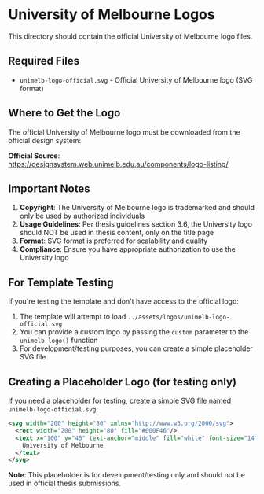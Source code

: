 # University of Melbourne Logos

This directory should contain the official University of Melbourne logo files.

## Required Files

- `unimelb-logo-official.svg` - Official University of Melbourne logo (SVG format)

## Where to Get the Logo

The official University of Melbourne logo must be downloaded from the official design system:

**Official Source**: <https://designsystem.web.unimelb.edu.au/components/logo-listing/>

## Important Notes

1. **Copyright**: The University of Melbourne logo is trademarked and should only be used by authorized individuals
2. **Usage Guidelines**: Per thesis guidelines section 3.6, the University logo should NOT be used in thesis content, only on the title page
3. **Format**: SVG format is preferred for scalability and quality
4. **Compliance**: Ensure you have appropriate authorization to use the University logo

## For Template Testing

If you're testing the template and don't have access to the official logo:

1. The template will attempt to load `../assets/logos/unimelb-logo-official.svg`
2. You can provide a custom logo by passing the `custom` parameter to the `unimelb-logo()` function
3. For development/testing purposes, you can create a simple placeholder SVG file

## Creating a Placeholder Logo (for testing only)

If you need a placeholder for testing, create a simple SVG file named `unimelb-logo-official.svg`:

```xml
<svg width="200" height="80" xmlns="http://www.w3.org/2000/svg">
  <rect width="200" height="80" fill="#000F46"/>
  <text x="100" y="45" text-anchor="middle" fill="white" font-size="14" font-family="Arial">
    University of Melbourne
  </text>
</svg>
```

**Note**: This placeholder is for development/testing only and should not be used in official thesis submissions.
